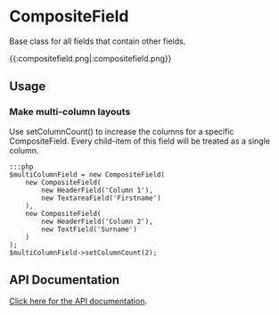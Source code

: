 # CompositeField

Base class for all fields that contain other fields.

{{:compositefield.png|:compositefield.png}}

## Usage

### Make multi-column layouts
Use setColumnCount() to increase the columns for a specific CompositeField. Every child-item of this field will be
treated as a single column.

	:::php
	$multiColumnField = new CompositeField(
		new CompositeField(
			new HeaderField('Column 1'),
			new TextareaField('Firstname')
		),
		new CompositeField(
			new HeaderField('Column 2'),
			new TextField('Surname')
		)
	);
	$multiColumnField->setColumnCount(2);


## API Documentation

[Click here for the API documentation](http://api.silverstripe.org/trunk/forms/fields-structural/CompositeField.html).

